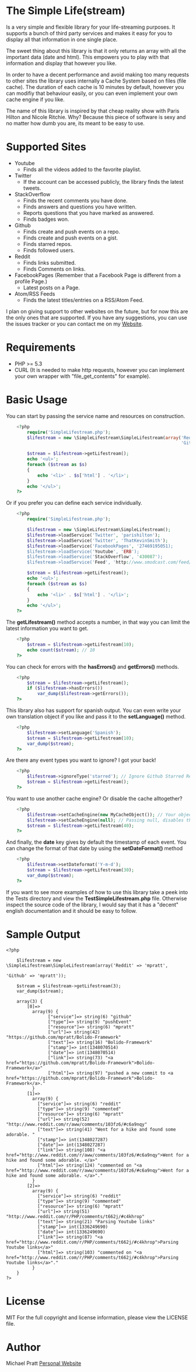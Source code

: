 The Simple Life(stream)
=======================
Is a very simple and flexible library for your life-streaming purposes. It supports a bunch of third party services
and makes it easy for you to display all that information in one single place.

The sweet thing about this library is that it only returns an array with all the important data (date and html).
This empowers you to play with that information and display that however you like.

In order to have a decent performance and avoid making too many requests to other sites the library uses internally a
Cache System based on files (file cache). The duration of each cache is 10 minutes by default, however you can modifiy
that behaviour easily, or you can even implement your own cache engine if you like.

The name of this library is inspired by that cheap reality show with Paris Hilton and Nicole Ritchie. Why? Because this
piece of software is sexy and no matter how dumb you are, its meant to be easy to use.

Supported Sites
===============
- Youtube
    - Finds all the videos added to the favorite playlist.
- Twitter
    - If the account can be accessed publicly, the library finds the latest tweets.
- StackOverflow
    - Finds the recent comments you have done.
    - Finds answers and questions you have written.
    - Reports questions that you have marked as answered.
    - Finds badges won.
- Github
    - Finds create and push events on a repo.
    - Finds create and push events on a gist.
    - Finds starred repos.
    - Finds followed users.
- Reddit
    - Finds links submitted.
    - Finds Comments on links.
- FacebookPages (Remember that a Facebook Page is different from a profile Page.)
    - Latest posts on a Page.
- Atom/RSS Feeds
    - Finds the latest titles/entries on a RSS/Atom Feed.

I plan on giving support to other websites on the future, but for now this are the only ones that are supported.
If you have any suggestions, you can use the issues tracker or you can contact me on my [Website](http://www.michael-pratt.com).

Requirements
============
- PHP >= 5.3
- CURL (It is needed to make http requests, however you can implement your own wrapper with "file_get_contents" for example).

Basic Usage
===========

You can start by passing the service name and resources on construction.
```php
    <?php
        require('SimpleLifestream.php');
        $lifestream = new \SimpleLifestream\SimpleLifestream(array('Reddit' => 'mpratt',
                                                                   'Github' => 'mpratt'));

        $stream = $lifestream->getLifestream();
        echo '<ul>';
        foreach ($stream as $s)
        {
            echo '<li>' . $s['html'] . '</li>';
        }
        echo '</ul>';
    ?>
```
Or if you prefer you can define each service individually.
```php
    <?php
        require('SimpleLifestream.php');

        $lifestream = new \SimpleLifestream\SimpleLifestream();
        $lifestream->loadService('Twitter', 'parishilton');
        $lifestream->loadService('Twitter', 'ThatKevinSmith');
        $lifestream->loadService('FacebookPages', '27469195051);
        $lifestream->loadService('Youtube', 'ERB');
        $lifestream->loadService('StackOverflow', '430087');
        $lifestream->loadService('Feed', 'http://www.smodcast.com/feed/');

        $stream = $lifestream->getLifestream();
        echo '<ul>';
        foreach ($stream as $s)
        {
            echo '<li>' . $s['html'] . '</li>';
        }
        echo '</ul>';
    ?>
```
The **getLifestream()** method accepts a number, in that way you can limit the latest information you want to get.
```php
    <?php
        $stream = $lifestream->getLifestream(10);
        echo count($stream); // 10
    ?>
```
You can check for errors with the **hasErrors()** and **getErrors()** methods.
```php
    <?php
        $stream = $lifestream->getLifestream();
        if ($lifestream->hasErrors())
            var_dump($lifestream->getErrors());
    ?>
```
This library also has support for spanish output. You can even write your own translation object if you like
and pass it to the **setLanguage()** method.
```php
    <?php
        $lifestream->setLanguage('Spanish');
        $stream = $lifestream->getLifestream(10);
        var_dump($stream);
    ?>
```
Are there any event types you want to ignore? I got your back!
```php
    <?php
        $lifestream->ignoreType('starred'); // Ignore Github Starred Repos
        $stream = $lifestream->getLifestream();
    ?>
```
You want to use another cache engine? Or disable the cache alltogether?
```php
    <?php
        $lifestream->setCacheEngine(new MyCacheObject()); // Your object must implement the \SimpleLifestream\Interfaces\ICache interface.
        $lifestream->setCacheEngine(null); // Passing null, disables the cache capabilities of the library.
        $stream = $lifestream->getLifestream(40);
    ?>
```
And finally, the **date** key gives by default the timestamp of each event. You can change the format of that date by
using the **setDateFormat()** method
```php
    <?php
        $lifestream->setDateformat('Y-m-d');
        $stream = $lifestream->getLifestream(30);
        var_dump($stream);
    ?>
```
If you want to see more examples of how to use this library take a peek into the Tests directory and view the **TestSimpleLifestream.php** file.
Otherwise inspect the source code of the library, I would say that it has a "decent" english documentation and it should be easy to follow.

Sample Output
=============

    <?php

        $lifestream = new \SimpleLifestream\SimpleLifestream(array('Reddit' => 'mpratt',
                                                                   'Github' => 'mpratt'));

        $stream = $lifestream->getLifestream(3);
        var_dump($stream);

        array(3) {
            [0]=>
              array(9) {
                    ["service"]=> string(6) "github"
                    ["type"]=> string(9) "pushEvent"
                    ["resource"]=> string(6) "mpratt"
                    ["url"]=> string(42) "https://github.com/mpratt/Bolido-Framework"
                    ["text"]=> string(16) "Bolido-Framework"
                    ["stamp"]=> int(1348070514)
                    ["date"]=> int(1348070514)
                    ["link"]=> string(73) "<a href="https://github.com/mpratt/Bolido-Framework">Bolido-Framework</a>"
                    ["html"]=> string(97) "pushed a new commit to <a href="https://github.com/mpratt/Bolido-Framework">Bolido-Framework</a>."
              }
            [1]=>
              array(9) {
                ["service"]=> string(6) "reddit"
                ["type"]=> string(9) "commented"
                ["resource"]=> string(6) "mpratt"
                ["url"]=> string(52) "http://www.reddit.com/r/aww/comments/103fz6/#c6a9nqy"
                ["text"]=> string(41) "Went for a hike and found some adorable. "
                ["stamp"]=> int(1348027287)
                ["date"]=> int(1348027287)
                ["link"]=> string(108) "<a href="http://www.reddit.com/r/aww/comments/103fz6/#c6a9nqy">Went for a hike and found some adorable. </a>"
                ["html"]=> string(124) "commented on "<a href="http://www.reddit.com/r/aww/comments/103fz6/#c6a9nqy">Went for a hike and found some adorable. </a>"."
              }
            [2]=>
              array(9) {
                ["service"]=> string(6) "reddit"
                ["type"]=> string(9) "commented"
                ["resource"]=> string(6) "mpratt"
                ["url"]=> string(51) "http://www.reddit.com/r/PHP/comments/t662j/#c4khrop"
                ["text"]=> string(21) "Parsing Youtube links"
                ["stamp"]=> int(1336249690)
                ["date"]=> int(1336249690)
                ["link"]=> string(87) "<a href="http://www.reddit.com/r/PHP/comments/t662j/#c4khrop">Parsing Youtube links</a>"
                ["html"]=> string(103) "commented on "<a href="http://www.reddit.com/r/PHP/comments/t662j/#c4khrop">Parsing Youtube links</a>"."
              }
        }
    ?>

License
=======
MIT
For the full copyright and license information, please view the LICENSE file.

Author
=====

Michael Pratt
[Personal Website](http://www.michael-pratt.com)
